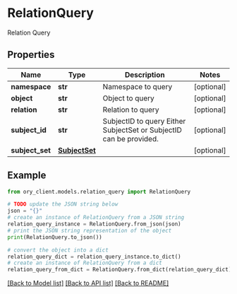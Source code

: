 # RelationQuery

Relation Query

## Properties

Name | Type | Description | Notes
------------ | ------------- | ------------- | -------------
**namespace** | **str** | Namespace to query | [optional] 
**object** | **str** | Object to query | [optional] 
**relation** | **str** | Relation to query | [optional] 
**subject_id** | **str** | SubjectID to query  Either SubjectSet or SubjectID can be provided. | [optional] 
**subject_set** | [**SubjectSet**](SubjectSet.md) |  | [optional] 

## Example

```python
from ory_client.models.relation_query import RelationQuery

# TODO update the JSON string below
json = "{}"
# create an instance of RelationQuery from a JSON string
relation_query_instance = RelationQuery.from_json(json)
# print the JSON string representation of the object
print(RelationQuery.to_json())

# convert the object into a dict
relation_query_dict = relation_query_instance.to_dict()
# create an instance of RelationQuery from a dict
relation_query_from_dict = RelationQuery.from_dict(relation_query_dict)
```
[[Back to Model list]](../README.md#documentation-for-models) [[Back to API list]](../README.md#documentation-for-api-endpoints) [[Back to README]](../README.md)


